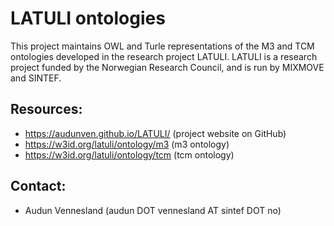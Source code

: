 LATULI ontologies
===
This project maintains OWL and Turle representations of the M3 and TCM ontologies developed in the research project LATULI.
LATULI is a research project funded by the Norwegian Research Council, and is run by MIXMOVE and SINTEF.

Resources:
---
* https://audunven.github.io/LATULI/ (project website on GitHub)
* https://w3id.org/latuli/ontology/m3 (m3 ontology)
* https://w3id.org/latuli/ontology/tcm (tcm ontology)

Contact:
---
* Audun Vennesland (audun DOT vennesland AT sintef DOT no)
